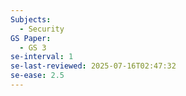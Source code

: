 ```yaml
---
Subjects:
  - Security
GS Paper:
  - GS 3
se-interval: 1
se-last-reviewed: 2025-07-16T02:47:32
se-ease: 2.5
---
```

